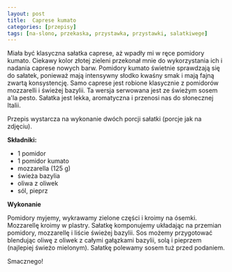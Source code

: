 ```yaml
---
layout: post
title:  Caprese kumato
categories: [przepisy]
tags: [na-slono, przekaska, przystawka, przystawki, salatkiwege]
---
```

Miała być klasyczna sałatka caprese, aż wpadły mi w ręce pomidory kumato. Ciekawy kolor złotej zieleni przekonał mnie do wykorzystania ich i nadania caprese nowych barw. Pomidory kumato świetnie sprawdzają się do sałatek, ponieważ mają intensywny słodko kwaśny smak i mają fajną zwartą konsystencję. Samo caprese jest robione klasycznie z pomidorów mozzarelli i świeżej bazylii. Ta wersja serwowana jest ze świeżym sosem a'la pesto. Sałatka jest lekka, aromatyczna i przenosi nas do słonecznej Italii.

Przepis wystarcza na wykonanie dwóch porcji sałatki (porcje jak na zdjęciu).

**Składniki:**

* 1 pomidor
* 1 pomidor kumato
* mozzarella (125 g)
* świeża bazylia
* oliwa z oliwek
* sól, pieprz

**Wykonanie**

Pomidory myjemy, wykrawamy zielone części i kroimy na ósemki. Mozzarellę kroimy w plastry. Sałatkę komponujemy układając na przemian pomidory, mozzarellę i liście świeżej bazylii. Sos możemy przygotować blendując oliwę z oliwek z całymi gałązkami bazylii, solą i pieprzem (najlepiej świeżo mielonym). Sałatkę polewamy sosem tuż przed podaniem.

Smacznego!
    